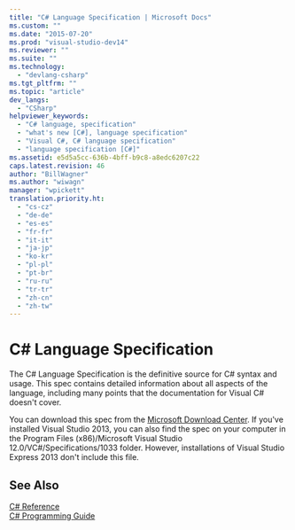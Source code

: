 ```yaml
---
title: "C# Language Specification | Microsoft Docs"
ms.custom: ""
ms.date: "2015-07-20"
ms.prod: "visual-studio-dev14"
ms.reviewer: ""
ms.suite: ""
ms.technology: 
  - "devlang-csharp"
ms.tgt_pltfrm: ""
ms.topic: "article"
dev_langs: 
  - "CSharp"
helpviewer_keywords: 
  - "C# language, specification"
  - "what's new [C#], language specification"
  - "Visual C#, C# language specification"
  - "language specification [C#]"
ms.assetid: e5d5a5cc-636b-4bff-b9c8-a8edc6207c22
caps.latest.revision: 46
author: "BillWagner"
ms.author: "wiwagn"
manager: "wpickett"
translation.priority.ht: 
  - "cs-cz"
  - "de-de"
  - "es-es"
  - "fr-fr"
  - "it-it"
  - "ja-jp"
  - "ko-kr"
  - "pl-pl"
  - "pt-br"
  - "ru-ru"
  - "tr-tr"
  - "zh-cn"
  - "zh-tw"
---
```

# C# Language Specification
The C# Language Specification is the definitive source for C# syntax and usage. This spec contains detailed information about all aspects of the language, including many points that the documentation for Visual C# doesn't cover.  
  
 You can download this spec from the [Microsoft Download Center](http://www.microsoft.com/download/details.aspx?id=7029). If you've installed Visual Studio 2013, you can also find the spec on your computer in the Program Files (x86)/Microsoft Visual Studio 12.0/VC#/Specifications/1033 folder. However, installations of Visual Studio Express 2013 don't include this file.  
  
## See Also  
 [C# Reference](../../csharp/language-reference/index.md)   
 [C# Programming Guide](../../csharp/programming-guide/index.md)